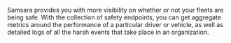 Samsara provides you with more visibility on whether or not your fleets are being safe. With the collection of safety endpoints, you can get aggregate metrics around the performance of a particular driver or vehicle, as well as detailed logs of all the harsh events that take place in an organization.